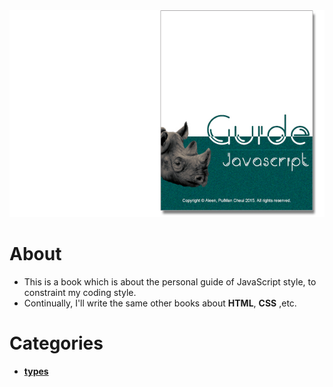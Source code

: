 <img src="./cover_read.jpg">

# About
- This is a book which is about the personal guide of JavaScript style, to constraint my coding style.
- Continually, I'll write the same other books about **HTML**, **CSS** ,etc.

# Categories
- [**types**](./type/type.md)
